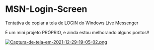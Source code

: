 # MSN-Login-Screen
Tentativa de copiar a tela de LOGIN do Windows Live Messenger <br>

É um mini projeto PRÓPRIO, e ainda estou melhorando alguns pontos!! <br>

[![Captura-de-tela-em-2021-12-29-19-05-02.png](https://i.postimg.cc/JhzjHDsz/Captura-de-tela-em-2021-12-29-19-05-02.png)](https://postimg.cc/K1C1dY76)

